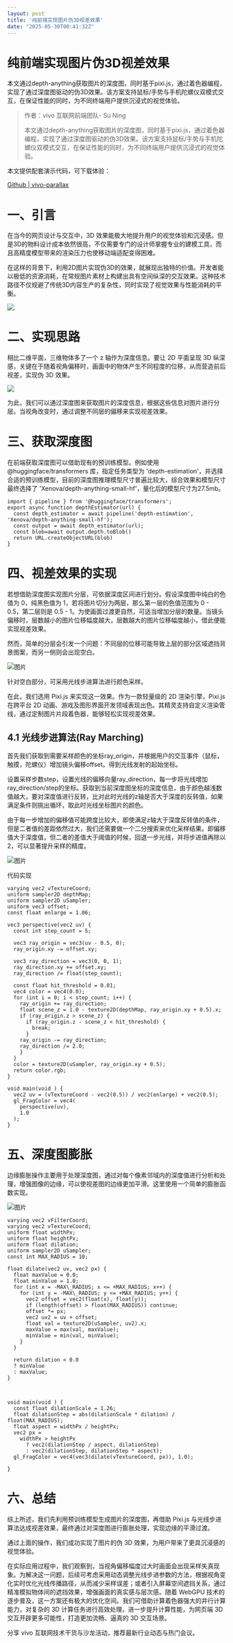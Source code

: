 ```yaml
---
layout: post
title: '纯前端实现图片伪3D视差效果'
date: "2025-05-30T00:41:32Z"
---
```

纯前端实现图片伪3D视差效果
==============

本文通过depth-anything获取图片的深度图，同时基于pixi.js，通过着色器编程，实现了通过深度图驱动的伪3D效果。该方案支持鼠标/手势与手机陀螺仪双模式交互，在保证性能的同时，为不同终端用户提供沉浸式的视觉体验。

> 作者：vivo 互联网前端团队- Su Ning
> 
> 本文通过depth-anything获取图片的深度图，同时基于pixi.js，通过着色器编程，实现了通过深度图驱动的伪3D效果。该方案支持鼠标/手势与手机陀螺仪双模式交互，在保证性能的同时，为不同终端用户提供沉浸式的视觉体验。

本文提供配套演示代码，可下载体验：

[Github | vivo-parallax](https://github.com/vivo/BlueSnippets/tree/main/demos/parallax)

一、引言
====

在当今的网页设计与交互中，3D 效果能极大地提升用户的视觉体验和沉浸感。但是3D的物料设计成本依然很高，不仅需要专门的设计师掌握专业的建模工具，而且高精度模型带来的渲染压力也使移动端适配变得困难。

在这样的背景下，利用2D图片实现伪3D的效果，就展现出独特的价值。开发者能以极低的资源消耗，在常规图片素材上构建出具有空间纵深的交互效果。这种技术路径不仅规避了传统3D内容生产的复杂性，同时实现了视觉效果与性能消耗的平衡。

![](https://oscimg.oschina.net/oscnet//9567e396aff3d86d2c93c6f4cff301b1.gif)

二、实现思路
======

相比二维平面，三维物体多了一个 z 轴作为深度信息。要让 2D 平面呈现 3D 纵深感，关键在于随着视角偏移时，画面中的物体产生不同程度的位移，从而营造前后视差，实现伪 3D 效果。

![](https://oscimg.oschina.net/oscnet/up-90ddcc1a408f2b244f27f4ffd5d20ae38ae.jpg)

为此，我们可以通过深度图来获取图片的深度信息，根据这些信息对图片进行分层。当视角改变时，通过调整不同层的偏移来实现视差效果。

三、获取深度图
=======

在前端获取深度图可以借助现有的预训练模型。例如使用 @huggingface/transformers 库，指定任务类型为 'depth-estimation'，并选择合适的预训练模型，目前的深度图推理模型尺寸普遍比较大，综合效果和模型尺寸最终选择了 'Xenova/depth-anything-small-hf'，量化后的模型尺寸为27.5mb。

    import { pipeline } from '@huggingface/transformers';
    export async function depthEstimator(url) {
      const depth_estimator = await pipeline('depth-estimation', 'Xenova/depth-anything-small-hf');
      const output = await depth_estimator(url);
      const blob=await output.depth.toBlob()
      return URL.createObjectURL(blob)
    }
    

四、视差效果的实现
=========

若想借助深度图实现图片分层，可依据深度区间进行划分。假设深度图中纯白的色值为 0，纯黑色值为 1，若将图片切分为两层，那么第一层的色值范围为 0 - 0.5，第二层则是 0.5 - 1。为使画面过渡更自然，可适当增加分层的数量。当镜头偏移时，层数越小的图片位移幅度越大，层数越大的图片位移幅度越小，借此便能实现视差效果。

然而，简单的分层会引发一个问题：不同层的位移可能导致上层的部分区域遮挡背景图案，而另一侧则会出现空白。

![图片](https://oscimg.oschina.net/oscnet//c0305e558112356ce847d32022d1a23c.png)

针对空白部分，可采用光线步进算法进行颜色采样。

在此，我们选用 Pixi.js 来实现这一效果。作为一款轻量级的 2D 渲染引擎，Pixi.js 在跨平台 2D 动画、游戏及图形界面开发领域表现出色。其精灵支持自定义渲染管线，通过定制图片片段着色器，能够轻松实现视差效果。

4.1 光线步进算法(Ray Marching)
------------------------

首先我们获取到需要采样颜色的坐标ray\_origin，并根据用户的交互事件（鼠标，触摸，陀螺仪）增加镜头偏移offset。得到光线发射的起始坐标。

设置采样步数step，设置光线的偏移向量ray\_direction，每一步将光线增加ray\_direction/step的坐标。获取到当前深度图坐标的深度信息，由于颜色越浅数值越大，要对深度值进行反转，比对此时光线的z轴是否大于深度的反转值，如果满足条件则挑出循环，取此时光线坐标图片的颜色。

由于每一步增加的偏移值可能跨度比较大，即使满足z轴大于深度反转值的条件，但是二者值的差距依然过大，我们还需要做一个二分搜索来优化采样结果。即偏移值大于深度值，但二者的差值大于阈值的时候，回退一步光线，并将步进值再除以2，可以显著提升采样的精度。

![图片](https://oscimg.oschina.net/oscnet//54767b356af2c1b4fa087f8d93fbfb39.png)

代码实现

    varying vec2 vTextureCoord;
    uniform sampler2D depthMap;
    uniform sampler2D uSampler;
    uniform vec3 offset;
    const float enlarge = 1.06;
    
    vec3 perspective(vec2 uv) {
      const int step_count = 5;
      
      vec3 ray_origin = vec3(uv - 0.5, 0);
      ray_origin.xy -= offset.xy;
      
      vec3 ray_direction = vec3(0, 0, 1);
      ray_direction.xy += offset.xy;
      ray_direction /= float(step_count);
      
      const float hit_threshold = 0.01;
      vec4 color = vec4(0.0);
      for (int i = 0; i < step_count; i++) {
        ray_origin += ray_direction;
        float scene_z = 1.0 - texture2D(depthMap, ray_origin.xy + 0.5).x;
        if (ray_origin.z > scene_z) {
          if (ray_origin.z - scene_z < hit_threshold) {
            break;
          }
        ray_origin -= ray_direction;
        ray_direction /= 2.0;
        }
      }
      color = texture2D(uSampler, ray_origin.xy + 0.5);
      return color.rgb;
    }
    
    void main(void ) {
      vec2 uv = (vTextureCoord - vec2(0.5)) / vec2(enlarge) + vec2(0.5);
      gl_FragColor = vec4(
        perspective(uv),
        1.0
      );
    }
    
    
    
    
    

五、深度图膨胀
=======

边缘膨胀操作主要用于处理深度图，通过对每个像素邻域内的深度值进行分析和处理，增强图像的边缘，可以使视差图的边缘更加平滑。这里使用一个简单的膨胀函数实现。

![图片](https://oscimg.oschina.net/oscnet//8c26cdb94e5befa90dd742e95f27223b.png)

    varying vec2 vFilterCoord;
    varying vec2 vTextureCoord;
    uniform float widthPx;
    uniform float heightPx;
    uniform float dilation;
    uniform sampler2D uSampler;
    const int MAX_RADIUS = 10;
    
    float dilate(vec2 uv, vec2 px) {
      float maxValue = 0.0;
      float minValue = 1.0;
      for (int x = -MAX\_RADIUS; x <= +MAX_RADIUS; x++) {
        for (int y = -MAX\_RADIUS; y <= +MAX_RADIUS; y++) {
          vec2 offset = vec2(float(x), float(y));
          if (length(offset) > float(MAX_RADIUS)) continue;
          offset *= px;
          vec2 uv2 = uv + offset;
          float val = texture2D(uSampler, uv2).x;
          maxValue = max(val, maxValue);
          minValue = min(val, minValue);
        }
      }
      
      return dilation < 0.0
      ? minValue
      : maxValue;
    }
    
      
    
    void main(void ) {
      const float dilationScale = 1.26;
      float dilationStep = abs(dilationScale * dilation) / float(MAX_RADIUS);
      float aspect = widthPx / heightPx;
      vec2 px =
        widthPx > heightPx
          ? vec2(dilationStep / aspect, dilationStep)
          : vec2(dilationStep, dilationStep * aspect);
      gl_FragColor = vec4(vec3(dilate(vTextureCoord, px)), 1.0);
    
    }
    
    
    
    
    

六、总结
====

综上所述，我们先利用预训练模型生成图片的深度图，再借助 Pixi.js 与光线步进算法达成视差效果，最终通过对深度图进行膨胀处理，实现边缘的平滑过渡。

通过上面的操作，我们成功实现了图片的伪 3D 效果，为用户带来了更具沉浸感的视觉体验。

在实际应用过程中，我们观察到，当视角偏移幅度过大时画面会出现采样失真现象。为解决这一问题，后续可考虑采用动态调整光线步进参数的方法，根据视角变化实时优化光线传播路径，从而减少采样误差；或者引入屏幕空间遮挡关系，通过精准模拟物体间的遮挡效果，增强画面的真实感与层次感。随着 WebGPU 技术的逐步普及，这一方案还有极大的优化空间。我们可借助计算着色器强大的并行计算能力，对复杂的 3D 计算任务进行高效处理，进一步提升计算性能，为网页端 3D 交互开辟更多可能性，打造更加流畅、逼真的 3D 交互场景。

分享 vivo 互联网技术干货与沙龙活动，推荐最新行业动态与热门会议。